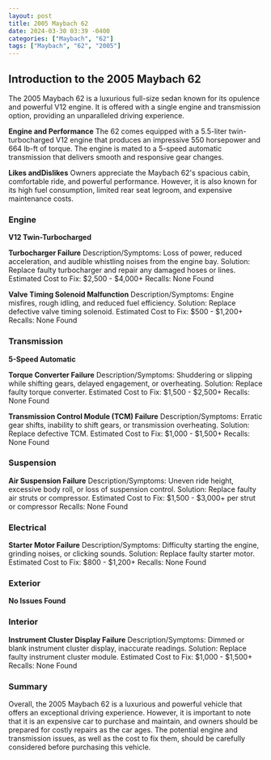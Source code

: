 ```yaml
---
layout: post
title: 2005 Maybach 62
date: 2024-03-30 03:39 -0400
categories: ["Maybach", "62"]
tags: ["Maybach", "62", "2005"]
---
```

## Introduction to the 2005 Maybach 62

The 2005 Maybach 62 is a luxurious full-size sedan known for its opulence and powerful V12 engine. It is offered with a single engine and transmission option, providing an unparalleled driving experience.

**Engine and Performance**
The 62 comes equipped with a 5.5-liter twin-turbocharged V12 engine that produces an impressive 550 horsepower and 664 lb-ft of torque. The engine is mated to a 5-speed automatic transmission that delivers smooth and responsive gear changes.

**Likes andDislikes**
Owners appreciate the Maybach 62's spacious cabin, comfortable ride, and powerful performance. However, it is also known for its high fuel consumption, limited rear seat legroom, and expensive maintenance costs.

### **Engine**

**V12 Twin-Turbocharged**

**Turbocharger Failure**
Description/Symptoms: Loss of power, reduced acceleration, and audible whistling noises from the engine bay.
Solution: Replace faulty turbocharger and repair any damaged hoses or lines.
Estimated Cost to Fix: $2,500 - $4,000+
Recalls: None Found

**Valve Timing Solenoid Malfunction**
Description/Symptoms: Engine misfires, rough idling, and reduced fuel efficiency.
Solution: Replace defective valve timing solenoid.
Estimated Cost to Fix: $500 - $1,200+
Recalls: None Found

### **Transmission**

**5-Speed Automatic**

**Torque Converter Failure**
Description/Symptoms: Shuddering or slipping while shifting gears, delayed engagement, or overheating.
Solution: Replace faulty torque converter.
Estimated Cost to Fix: $1,500 - $2,500+
Recalls: None Found

**Transmission Control Module (TCM) Failure**
Description/Symptoms: Erratic gear shifts, inability to shift gears, or transmission overheating.
Solution: Replace defective TCM.
Estimated Cost to Fix: $1,000 - $1,500+
Recalls: None Found

### **Suspension**

**Air Suspension Failure**
Description/Symptoms: Uneven ride height, excessive body roll, or loss of suspension control.
Solution: Replace faulty air struts or compressor.
Estimated Cost to Fix: $1,500 - $3,000+ per strut or compressor
Recalls: None Found

### **Electrical**

**Starter Motor Failure**
Description/Symptoms: Difficulty starting the engine, grinding noises, or clicking sounds.
Solution: Replace faulty starter motor.
Estimated Cost to Fix: $800 - $1,200+
Recalls: None Found

### **Exterior**

**No Issues Found**

### **Interior**

**Instrument Cluster Display Failure**
Description/Symptoms: Dimmed or blank instrument cluster display, inaccurate readings.
Solution: Replace faulty instrument cluster module.
Estimated Cost to Fix: $1,000 - $1,500+
Recalls: None Found

### **Summary**

Overall, the 2005 Maybach 62 is a luxurious and powerful vehicle that offers an exceptional driving experience. However, it is important to note that it is an expensive car to purchase and maintain, and owners should be prepared for costly repairs as the car ages. The potential engine and transmission issues, as well as the cost to fix them, should be carefully considered before purchasing this vehicle.

